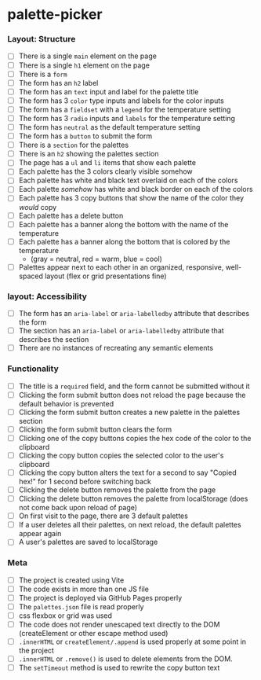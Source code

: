 # palette-picker

### Layout: Structure

- [ ] There is a single `main` element on the page
- [ ] There is a single `h1` element on the page
- [ ] There is a `form`
- [ ] The form has an `h2` label
- [ ] The form has an `text` input and label for the palette title
- [ ] The form has 3 `color` type inputs and labels for the color inputs
- [ ] The form has a `fieldset` with a `legend` for the temperature setting
- [ ] The form has 3 `radio` inputs and `labels` for the temperature setting
- [ ] The form has `neutral` as the default temperature setting
- [ ] The form has a `button` to submit the form
- [ ] There is a `section` for the palettes
- [ ] There is an `h2` showing the palettes section
- [ ] The page has a `ul` and `li` items that show each palette
- [ ] Each palette has the 3 colors clearly visible somehow
- [ ] Each palette has white and black text overlaid on each of the colors
- [ ] Each palette _somehow_ has white and black border on each of the colors
- [ ] Each palette has 3 copy buttons that show the name of the color they _would_ copy
- [ ] Each palette has a delete button
- [ ] Each palette has a banner along the bottom with the name of the temperature
- [ ] Each palette has a banner along the bottom that is colored by the temperature
  - (gray = neutral, red = warm, blue = cool)
- [ ] Palettes appear next to each other in an organized, responsive, well-spaced layout (flex or grid presentations fine)

### layout: Accessibility

- [ ] The form has an `aria-label` or `aria-labelledby` attribute that describes the form
- [ ] The section has an `aria-label` or `aria-labelledby` attribute that describes the section
- [ ] There are no instances of recreating any semantic elements

### Functionality

- [ ] The title is a `required` field, and the form cannot be submitted without it
- [ ] Clicking the form submit button does not reload the page because the default behavior is prevented
- [ ] Clicking the form submit button creates a new palette in the palettes section
- [ ] Clicking the form submit button clears the form
- [ ] Clicking one of the copy buttons copies the hex code of the color to the clipboard
- [ ] Clicking the copy button copies the selected color to the user's clipboard
- [ ] Clicking the copy button alters the text for a second to say "Copied hex!" for 1 second before switching back
- [ ] Clicking the delete button removes the palette from the page
- [ ] Clicking the delete button removes the palette from localStorage (does not come back upon reload of page)
- [ ] On first visit to the page, there are 3 default palettes
- [ ] If a user deletes all their palettes, on next reload, the default palettes appear again
- [ ] A user's palettes are saved to localStorage

### Meta

- [ ] The project is created using Vite
- [ ] The code exists in more than one JS file
- [ ] The project is deployed via GitHub Pages properly
- [ ] The `palettes.json` file is read properly
- [ ] css flexbox or grid was used
- [ ] The code does not render unescaped text directly to the DOM (createElement or other escape method used)
- [ ] `.innerHTML` or `createElement/.append` is used properly at some point in the project
- [ ] `.innerHTML` or `.remove()` is used to delete elements from the DOM.
- [ ] The `setTimeout` method is used to rewrite the copy button text
